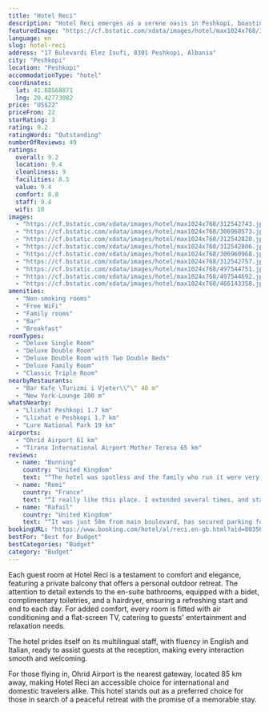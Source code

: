 ```yaml
---
title: "Hotel Reci"
description: "Hotel Reci emerges as a serene oasis in Peshkopi, boasting a meticulously landscaped garden and a welcoming terrace."
featuredImage: "https://cf.bstatic.com/xdata/images/hotel/max1024x768/312542743.jpg?k=21d834173660fefb7a7b4de3a91280a0d40057cbd527bc5385341d238fa9370d&o=&hp=1"
language: en
slug: hotel-reci
address: "17 Bulevardi Elez Isufi, 8301 Peshkopi, Albania"
city: "Peshkopi"
location: "Peshkopi"
accommodationType: "hotel"
coordinates:
  lat: 41.68568871
  lng: 20.42773082
price: "US$22"
priceFrom: 22
starRating: 3
rating: 9.2
ratingWords: "Outstanding"
numberOfReviews: 49
ratings:
  overall: 9.2
  location: 9.4
  cleanliness: 9
  facilities: 8.5
  value: 9.4
  comfort: 8.8
  staff: 9.4
  wifi: 10
images:
  - "https://cf.bstatic.com/xdata/images/hotel/max1024x768/312542743.jpg?k=21d834173660fefb7a7b4de3a91280a0d40057cbd527bc5385341d238fa9370d&o=&hp=1"
  - "https://cf.bstatic.com/xdata/images/hotel/max1024x768/306960573.jpg?k=d77e44bbb2e3f424072153233a933bd5e294a25c6842230c04b80e139cb00d7b&o=&hp=1"
  - "https://cf.bstatic.com/xdata/images/hotel/max1024x768/312542820.jpg?k=2faabc908747518a639b0cd7b45a7a1d2ee9d9ac9382ecc3b647ea89db2caf0b&o=&hp=1"
  - "https://cf.bstatic.com/xdata/images/hotel/max1024x768/312542806.jpg?k=7abfb72b853986b629b5d116d6b6bc0d2799e19463f0bfc857e03a1b0cbb6bbd&o=&hp=1"
  - "https://cf.bstatic.com/xdata/images/hotel/max1024x768/306960968.jpg?k=ceb23c9ca545ea77229581b33fe7a9da56326686dd6c628084802f59731af6d6&o=&hp=1"
  - "https://cf.bstatic.com/xdata/images/hotel/max1024x768/312542757.jpg?k=7106fee76879982a8b4e35fd43edf3a6267f86ad8895b101a5168505a0bac5c1&o=&hp=1"
  - "https://cf.bstatic.com/xdata/images/hotel/max1024x768/497544751.jpg?k=14f6bd6bea31bc4bbcd8659302a6f87fe59bb352e36152fd6f594d7b86b68183&o=&hp=1"
  - "https://cf.bstatic.com/xdata/images/hotel/max1024x768/497544692.jpg?k=f730453bf3792e1c4fd66ce77ba3e7f2d53ad1082a45bc330dff29b5a2b94a66&o=&hp=1"
  - "https://cf.bstatic.com/xdata/images/hotel/max1024x768/466143358.jpg?k=6cc198bca4164dfd6cb119b11f94858e0f957cbbc0524ebf2c670e58e45d41c2&o=&hp=1"
amenities:
  - "Non-smoking rooms"
  - "Free WiFi"
  - "Family rooms"
  - "Bar"
  - "Breakfast"
roomTypes:
  - "Deluxe Single Room"
  - "Deluxe Double Room"
  - "Deluxe Double Room with Two Double Beds"
  - "Deluxe Family Room"
  - "Classic Triple Room"
nearbyRestaurants:
  - "Bar Kafe \Turizmi i Vjeter\\"\" 40 m"
  - "New York-Lounge 100 m"
whatsNearby:
  - "Llixhat Peshkopi 1.7 km"
  - "Llixhat e Peshkopi 1.7 km"
  - "Lure National Park 19 km"
airports:
  - "Ohrid Airport 61 km"
  - "Tirana International Airport Mother Teresa 65 km"
reviews:
  - name: "Bunning"
    country: "United Kingdom"
    text: "“The hotel was spotless and the family who run it were very nice and helpful. They let me park my bike in the garage, the wifi was very good and there was heating/AC, good hot water and even slippers!”"
  - name: "Remi"
    country: "France"
    text: "“I really like this place. I extended several times, and stayed a month in total. Very nice and very helpful hosts that take care of you. The room was perfectly cleaned and cleaned again regularly when needed. It's near the center of Peshkopi. All...”"
  - name: "Rafail"
    country: "United Kingdom"
    text: "“It was just 50m from main boulevard, has secured parking for 4 cars, a cafe down for coffee, soft drinks etc. Very comfortable beds, mosquito net on windows. And a great place on balcony for breakfast or afternoon coffee”"
bookingURL: "https://www.booking.com/hotel/al/reci.en-gb.html?aid=8035640"
bestFor: "Best for Budget"
bestCategories: "Budget"
category: "Budget"
---
```


Each guest room at Hotel Reci is a testament to comfort and elegance, featuring a private balcony that offers a personal outdoor retreat. The attention to detail extends to the en-suite bathrooms, equipped with a bidet, complimentary toiletries, and a hairdryer, ensuring a refreshing start and end to each day. For added comfort, every room is fitted with air conditioning and a flat-screen TV, catering to guests' entertainment and relaxation needs.

The hotel prides itself on its multilingual staff, with fluency in English and Italian, ready to assist guests at the reception, making every interaction smooth and welcoming.

For those flying in, Ohrid Airport is the nearest gateway, located 85 km away, making Hotel Reci an accessible choice for international and domestic travelers alike. This hotel stands out as a preferred choice for those in search of a peaceful retreat with the promise of a memorable stay.